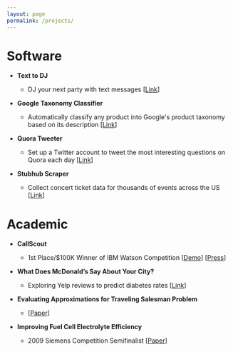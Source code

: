 ```yaml
---
layout: page
permalink: /projects/
---
```

# Software
* **Text to DJ**
  - DJ your next party with text messages [[Link](https://github.com/jayshahtx/text_to_dj)]

* **Google Taxonomy Classifier**
  - Automatically classify any product into Google's product taxonomy based on its description [[Link](https://github.com/jayshahtx/Google-Ads-Taxonomy-Classifier)]

* **Quora Tweeter**
  - Set up a Twitter account to tweet the most interesting questions on Quora each day [[Link](https://github.com/jayshahtx/quoraTweeter)]

* **Stubhub Scraper**
  - Collect concert ticket data for thousands of events across the US [[Link](https://github.com/jayshahtx/StubHub-Scraper)]

# Academic

* **CallScout** 
    - 1st Place/$100K Winner of IBM Watson Competition [[Demo](https://www.youtube.com/watch?v=GFsc0B6DN8s)] [[Press](https://www-03.ibm.com/press/us/en/pressrelease/45861.wss)]
* **What Does McDonald’s Say About Your City?**
    - Exploring Yelp reviews to predict diabetes rates [[Link](/assets/mcdonalds_report.pdf)]

* **Evaluating Approximations for Traveling Salesman Problem**
  - [[Paper](/assets/EmpiricalEvaluationOfTSP.pdf)]

* **Improving Fuel Cell Electrolyte Efficiency**
    - 2009 Siemens Competition Semifinalist [[Paper](/assets/JayShah_Synthesis_Study_Cs5.pdf)]




